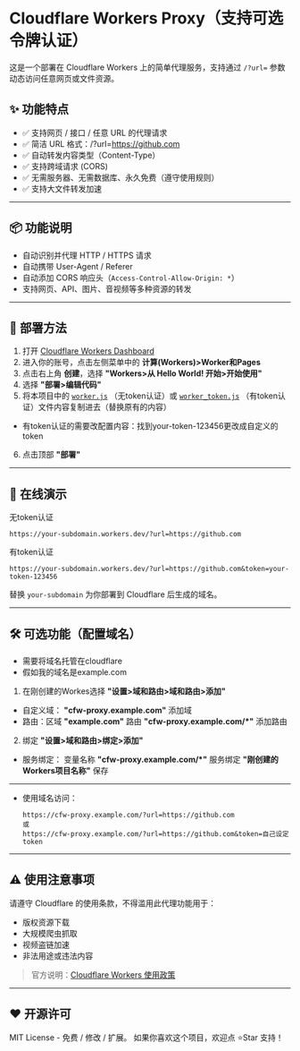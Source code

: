 # Cloudflare Workers Proxy（支持可选令牌认证）

这是一个部署在 Cloudflare Workers 上的简单代理服务，支持通过 `/?url=` 参数动态访问任意网页或文件资源。

## ✨ 功能特点

- ✅ 支持网页 / 接口 / 任意 URL 的代理请求
- ✅ 简洁 URL 格式：/?url=https://github.com
- ✅ 自动转发内容类型（Content-Type）
- ✅ 支持跨域请求 (CORS)
- ✅ 无需服务器、无需数据库、永久免费（遵守使用规则）  
- ✅ 支持大文件转发加速

---

## 📦 功能说明

- 自动识别并代理 HTTP / HTTPS 请求
- 自动携带 User-Agent / Referer
- 自动添加 CORS 响应头（`Access-Control-Allow-Origin: *`）
- 支持网页、API、图片、音视频等多种资源的转发

---

## 🧩 部署方法

1. 打开 [Cloudflare Workers Dashboard](https://dash.cloudflare.com/)
2. 进入你的账号，点击左侧菜单中的 **计算(Workers)>Worker和Pages**
3. 点击右上角 **创建**，选择 **"Workers>从 Hello World! 开始>开始使用"**
4. 选择 **"部署>编辑代码"**
5. 将本项目中的 [`worker.js`](./worker.js) （无token认证）或 [`worker_token.js`](./worker_token.js) （有token认证）文件内容复制进去（替换原有的内容）
- 有token认证的需要改配置内容：找到your-token-123456更改成自定义的token
6. 点击顶部 **"部署"**

---

## 🚀 在线演示


无token认证
```
https://your-subdomain.workers.dev/?url=https://github.com
```

有token认证
```
https://your-subdomain.workers.dev/?url=https://github.com&token=your-token-123456
```

替换 `your-subdomain` 为你部署到 Cloudflare 后生成的域名。

---

## 🛠️ 可选功能（配置域名）

- 需要将域名托管在cloudflare
- 假如我的域名是example.com
1. 在刚创建的Workes选择 **"设置>域和路由>域和路由>添加"**
- 自定义域： **"cfw-proxy.example.com"** 添加域
- 路由：区域 **"example.com"** 路由 **"cfw-proxy.example.com/*"** 添加路由
2. 绑定 **"设置>域和路由>绑定>添加"**
- 服务绑定： 变量名称 **"cfw-proxy.example.com/*"** 服务绑定 **"刚创建的Workers项目名称"** 保存

---

- 使用域名访问：
  ```
  https://cfw-proxy.example.com/?url=https://github.com
  或
  https://cfw-proxy.example.com/?url=https://github.com&token=自己设定token
  ```

---

## ⚠️ 使用注意事项

请遵守 Cloudflare 的使用条款，不得滥用此代理功能用于：

- 版权资源下载
- 大规模爬虫抓取
- 视频盗链加速
- 非法用途或违法内容

> 官方说明：[Cloudflare Workers 使用政策](https://developers.cloudflare.com/fundamentals/reference/policies-compliance/)

---

## ❤️ 开源许可

MIT License - 免费 / 修改 / 扩展。
如果你喜欢这个项目，欢迎点 ⭐Star 支持！

